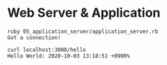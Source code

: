 # Web Server & Application

```
ruby 05_application_server/application_server.rb
Got a connection!
```

```
curl localhost:3000/hello
Hello World: 2020-10-03 13:18:51 +0900%
```
